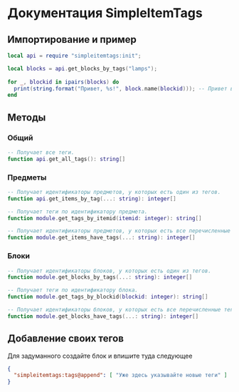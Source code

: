 # Документация SimpleItemTags

## Импортирование и пример

```lua
local api = require "simpleitemtags:init";

local blocks = api.get_blocks_by_tags("lamps");
  
for _, blockid in ipairs(blocks) do
  print(string.format("Привет, %s!", block.name(blockid))); -- Привет всем лампам!
end
```

## Методы

### Общий

```lua
-- Получает все теги.
function api.get_all_tags(): string[]
```

### Предметы

```lua
-- Получает идентификаторы предметов, у которых есть один из тегов.
function api.get_items_by_tag(...: string): integer[]

-- Получает теги по идентификатору предмета.
function module.get_tags_by_itemid(itemid: integer): string[]

-- Получает идентификаторы предметов, у которых есть все перечисленные теги.
function module.get_items_have_tags(...: string): integer[]
```

### Блоки

```lua
-- Получает идентификаторы блоков, у которых есть один из тегов.
function module.get_blocks_by_tags(...: string): integer[]

-- Получает теги по идентификатору блока.
function module.get_tags_by_blockid(blockid: integer): string[]

-- Получает идентификаторы блоков, у которых есть все перечисленные теги.
function module.get_blocks_have_tags(...: string): integer[]
```

## Добавление своих тегов

Для задуманного создайте блок и впишите туда следующее

```json
{
  "simpleitemtags:tags@append": [ "Уже здесь указывайте новые теги" ]
}
```

